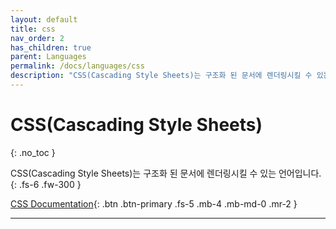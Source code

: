 ```yaml
---
layout: default
title: css
nav_order: 2
has_children: true
parent: Languages
permalink: /docs/languages/css
description: "CSS(Cascading Style Sheets)는 구조화 된 문서에 렌더링시킬 수 있는 언어입니다. "
---
```


# CSS(Cascading Style Sheets)
{: .no_toc }


CSS(Cascading Style Sheets)는 구조화 된 문서에 렌더링시킬 수 있는 언어입니다. 
{: .fs-6 .fw-300 }

[CSS Documentation](https://www.w3.org/Style/CSS/){: .btn .btn-primary .fs-5 .mb-4 .mb-md-0 .mr-2 }

---